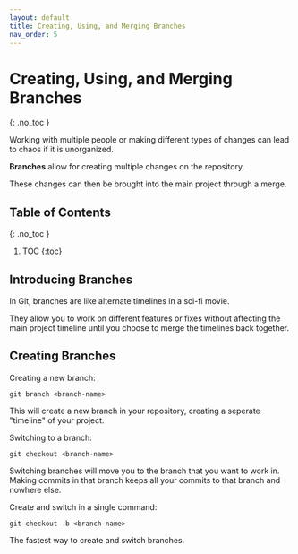 ```yaml
---
layout: default
title: Creating, Using, and Merging Branches
nav_order: 5
---
```


<!-- prettier-ignore-start -->

# Creating, Using, and Merging Branches 
{: .no_toc }

Working with multiple people or making different types of changes can lead to chaos if it is unorganized.

**Branches** allow for creating multiple changes on the repository.

These changes can then be brought into the main project through a merge.

## Table of Contents
{: .no_toc }

1. TOC
{:toc}

<!-- prettier-ignore-end -->

## Introducing Branches

In Git, branches are like alternate timelines in a sci-fi movie.

They allow you to work on different features or fixes without affecting the main project timeline until you choose to merge the timelines back together.

## Creating Branches

Creating a new branch:

```
git branch <branch-name>
```

This will create a new branch in your repository, creating a seperate "timeline" of your project.

Switching to a branch:

```
git checkout <branch-name>
```

Switching branches will move you to the branch that you want to work in. Making commits in that branch keeps all your commits to that branch and nowhere else.

Create and switch in a single command:

```
git checkout -b <branch-name>
```

The fastest way to create and switch branches.